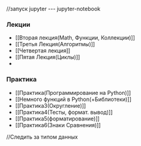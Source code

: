 //запуск jupyter --- jupyter-notebook
### Лекции
- [[Вторая лекция(Math, Функции, Коллекции)]]
- [[Третья Лекция(Алгоритмы)]]
- [[Четвертая лекция]]
- [[Пятая Лекция(Циклы)]]
- 


### Практика
- [[Практика(Программирование на Python)]]
- [[Немного функций в Python(+Библиотеки)]]
- [[Практика3(Округление)]]
- [[Практика4(Тесты, формат. вывод)]]
- [[Практика5(форматирование)]]
- [[Практика6(Знаки Сравнения)]]


//Следить за типом данных